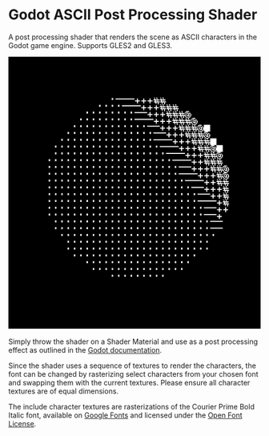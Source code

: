 # Godot ASCII Post Processing Shader
A post processing shader that renders the scene as ASCII characters in the Godot game engine. Supports GLES2 and GLES3.

![Spinning Sphere Rendered Using the Post Processing Effect](https://github.com/sjvnnings/godot-ascii-shader/blob/main/renders/ascii_render.gif?raw=true)

Simply throw the shader on a Shader Material and use as a post processing effect as outlined in the [Godot documentation](https://docs.godotengine.org/en/stable/tutorials/viewports/custom_postprocessing.html).

Since the shader uses a sequence of textures to render the characters, the font can be changed by rasterizing select characters from your chosen font and swapping them with the current textures. Please ensure all character textures are of equal dimensions.

The include character textures are rasterizations of the Courier Prime Bold Italic font, available on [Google Fonts](https://fonts.google.com/specimen/Courier+Prime#about) and licensed under the [Open Font License](https://scripts.sil.org/cms/scripts/page.php?site_id=nrsi&id=OFL).
